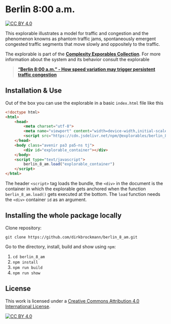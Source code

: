 [cc-by]: http://creativecommons.org/licenses/by/4.0/
[cc-by-image]: https://i.creativecommons.org/l/by/4.0/88x31.png
[cc-by-shield]: https://img.shields.io/badge/License-CC%20BY%204.0-lightgrey.svg

# Berlin 8:00 a.m.

[![CC BY 4.0][cc-by-shield]][cc-by]

This explorable illustrates a model for traffic and congestion and the phenomenon knowns as phantom traffic jams, spontaneously emergent congested traffic segments that move slowly and oppositely to the traffic.


The explorable is part of the [**Complexity Exporables Collection**](https://www.complexity-explorables.org). For more information about the system and its behavior consult the explorable
> [**“Berlin 8:00 a.m.” - How speed variation may trigger persistent traffic congestion**](https://www.complexity-explorables.org/explorables/berlin-8-am//)

## Installation & Use

Out of the box you can use the explorable in a basic `index.html` file like this

```html
<!doctype html>
<html>
	<head>
		<meta charset="utf-8">
		<meta name="viewport" content="width=device-width,initial-scale=1">
		<script src="https://cdn.jsdelivr.net/npm/@explorables/berlin_8_am"></script>
	</head>
	<body class="avenir pa3 pa5-ns tj">
	    <div id="explorable_container"></div>
	</body>
	<script type="text/javascript">
		berlin_8_am.load("explorable_container")
	</script>
</html>
```
The header `<script>` tag loads the bundle, the `<div>` in the document is the container in which the explorable gets anchored when the function `berlin_8_am.load()` gets executed at the bottom. The `load` function needs the `<div>` container `id` as an argument.

## Installing the whole package locally

Clone repository:

```shell
git clone https://github.com/dirkbrockmann/berlin_8_am.git
```


Go to the directory, install, build and show using `npm`:

1. `cd berlin_8_am`
2. `npm install`
3. `npm run build`
4. `npm run show`

## License

This work is licensed under a
[Creative Commons Attribution 4.0 International License][cc-by].

[![CC BY 4.0][cc-by-image]][cc-by]


